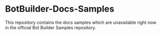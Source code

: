 # BotBuilder-Docs-Samples
This repository contains the docs samples which are unavailable right now in the official Bot Builder Samples repository. 
